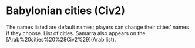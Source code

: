 # Babylonian cities (Civ2)

The names listed are default names; players can change their cities' names if they choose.
List of cities.
Samarra also appears on the [Arab%20cities%20%28Civ2%29](Arab list).